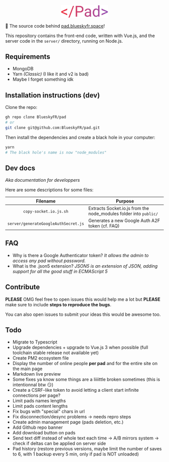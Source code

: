 <p align="center"><a href="https://pad.blueskyfr.space" target="_blank"><img width="150" src=".images/pad-logo.png" alt="Pad logo" /></a></p>

:watermelon: The source code behind [pad.blueskyfr.space](https://pad.blueskyfr.space)!

This repository contains the front-end code, written with Vue.js, and the server code in the `server/` directory, running on Node.js.

## Requirements

- MongoDB
- Yarn _(Classic)_ (I like it and v2 is bad)
- Maybe I forget something idk

## Installation instructions (dev)

Clone the repo:

```bash
gh repo clone BlueskyFR/pad
# or
git clone git@github.com:BlueskyFR/pad.git
```

Then install the dependencies and create a black hole in your computer:

```bash
yarn
# The black hole's name is now "node_modules"
```

## Dev docs

_Aka documentation for developpers_

Here are some descriptions for some files:

|               Filename               | Purpose                                                           |
| :----------------------------------: | ----------------------------------------------------------------- |
|        `copy-socket.io.js.sh`        | Extracts Socket.io.js from the node_modules folder into `public/` |
| `server/generateGoogleAuthSecret.js` | Generates a new Google Auth A2F token (cf. FAQ)                   |

## FAQ

- Why is there a Google Authenticator token? _It allows the admin to access any pad without password._
- What is the .json5 extension? _JSON5 is an extension of JSON, adding support for all the good stuff in ECMAScript 5_

## Contribute

**PLEASE** OMG feel free to open issues this would help me a lot but **PLEASE** make sure to include **steps to reproduce the bugs**.

You can also open issues to submit your ideas this would be awesome too.

## Todo

- Migrate to Typescript
- Upgrade dependencies + upgrade to Vue.js 3 when possible (full toolchain stable release not available yet)
- Create PM2 ecosystem file
- Display the number of online people **per pad** and for the entire site on the main page
- Markdown live preview
- Some fixes ya know some things are a liiiittle broken sometimes (this is intentionnal btw :smirk:)
- Create a CSRF-like token to avoid letting a client start infinite connections per page?
- Limit pads names lengths
- Limit pads content lengths
- Fix bugs with "special" chars in url
- Fix disconnection/desync problems -> needs repro steps
- Create admin management page (pads deletion, etc.)
- Add Github repo banner
- Add download button on pads
- Send text diff instead of whole text each time -> A/B mirrors system -> check if deltas can be applied on server side
- Pad history (restore previous versions, maybe limit the number of saves to 6, with 1 backup every 5 min, only if pad is NOT unloaded)
